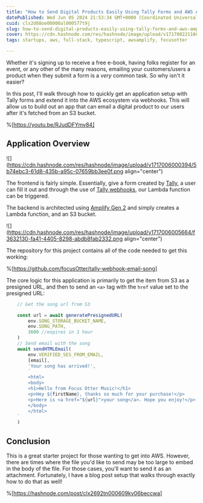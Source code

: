 ```yaml
---
title: "How to Send Digital Products Easily Using Tally Forms and AWS Amplify Gen 2"
datePublished: Wed Jun 05 2024 21:53:34 GMT+0000 (Coordinated Universal Time)
cuid: clx2d88oe00000al000577t9j
slug: how-to-send-digital-products-easily-using-tally-forms-and-aws-amplify-gen-2
cover: https://cdn.hashnode.com/res/hashnode/image/upload/v1717002211663/3b0153b0-c3c4-419c-a8a0-32f1ea894252.png
tags: startups, aws, full-stack, typescript, awsamplify, focusotter

---
```


Whether it's signing up to receive a free e-book, having folks register for an event, or any other of the many reasons, emailing your customers/users a product when they submit a form is a *very* common task. So why isn't it easier?

In this post, I'll walk through how to quickly get an application setup with Tally forms and extend it into the AWS ecosystem via webhooks. This will allow us to build out an app that can email a digital product to our users after it's fetched from an S3 bucket.

%[https://youtu.be/RJudDFYmv84] 

## Application Overview

![](https://cdn.hashnode.com/res/hashnode/image/upload/v1717006000394/5b74ebc3-61d8-435b-a95c-07659bb3ee0f.png align="center")

The frontend is fairly simple. Essentially, give a form created by [Tally](http://tally.so), a user can fill it out and through the use of [Tally webhooks](https://tally.so/help/webhooks), our Lambda function can be triggered.

The backend is architected using [Amplify Gen 2](https://docs.amplify.aws/) and simply creates a Lambda function, and an S3 bucket.

![](https://cdn.hashnode.com/res/hashnode/image/upload/v1717006005664/f3632130-fa41-4405-8298-abdb8fab2332.png align="center")

The repository for this project contains all of the code needed to get this working:

%[https://github.com/focusOtter/tally-webhook-email-song] 

The core logic for this application is primarily to get the item from S3 as a presigned URL, and then to send an `<a>` tag with the `href` value set to the presigned URL:

```typescript
	// Get the song url from S3

	const url = await generatePresignedURL(
		env.SONG_STORAGE_BUCKET_NAME,
		env.SONG_PATH,
		3600 //expires in 1 hour
	)
	// Send email with the song
	await sendHTMLEmail(
		env.VERIFIED_SES_FROM_EMAIL,
		[email],
		'Your song has arrived!',
		`
		<html>
		<body>
		<h1>Hello from Focus Otter Music!</h1>
		<p>Hey ${firstName}, thanks so much for your purchase!</p>
		<p>Here is <a href="${url}">your song</a>. Hope you enjoy!</p>
		</body>
		</html>
	`
	)
```

## Conclusion

This is a great starter project for those wanting to get into AWS. However, there are times where the file you'd like to send may be too large to embed in the body of the file. For those cases, you'll want to send it as an attachment. Fortunately, I have a blog post setup that walks through exactly how to do that as well!

%[https://hashnode.com/post/clx2692tn000609kv06beccwa]